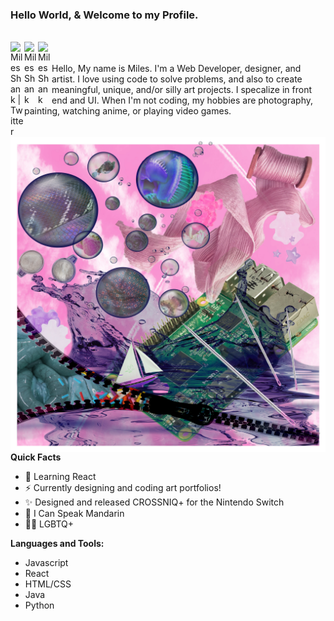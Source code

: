 
### Hello World, & Welcome to my Profile.

<br/>


<a href="https://twitter.com/MilesInSpace">
<img align="left" alt="Miles Shank | Twitter" width="22px" src="https://cdn.jsdelivr.net/npm/simple-icons@v3/icons/twitter.svg" />
</a>
<a href="https://www.linkedin.com/in/miles-shank/">
<img align="left" alt="Miles Shank" width="22px" src="https://cdn.jsdelivr.net/npm/simple-icons@v3/icons/linkedin.svg" />
</a>
<a href="https://www.instagram.com/doubleclickprince/">
<img align="left" alt="Miles Shank" width="22px" src="https://cdn.jsdelivr.net/npm/simple-icons@v3/icons/instagram.svg" />
</a>
<br />

<br /> 
Hello, My name is Miles. I'm a Web Developer, designer, and artist. I love using code to solve problems, and also to create meaningful, unique, and/or silly art projects. I specalize in front end and UI.
When I'm not coding, my hobbies are photography, painting, watching anime, or playing video games.

<img align="right" height=40% alt="digital collage designed by Miles Shank" src="Exercise5_MilesShank.jpg" />




<br></br>

**Quick Facts**

- 🌱 Learning React
- ⚡ Currently designing and coding art portfolios!
- ✨ Designed and released CROSSNIQ+ for the Nintendo Switch
- 💬 I Can Speak Mandarin
- 🏳️‍🌈 LGBTQ+



**Languages and Tools:**
- Javascript
- React
- HTML/CSS
- Java
- Python